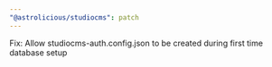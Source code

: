 ```yaml
---
"@astrolicious/studiocms": patch
---
```


Fix: Allow studiocms-auth.config.json to be created during first time database setup
